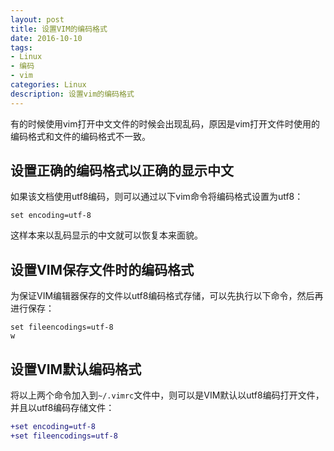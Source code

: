```yaml
---
layout: post
title: 设置VIM的编码格式
date: 2016-10-10
tags:
- Linux
- 编码
- vim
categories: Linux
description: 设置vim的编码格式
---
```


有的时候使用vim打开中文文件的时候会出现乱码，原因是vim打开文件时使用的编码格式和文件的编码格式不一致。

## 设置正确的编码格式以正确的显示中文

如果该文档使用utf8编码，则可以通过以下vim命令将编码格式设置为utf8：
```vim
set encoding=utf-8
```
这样本来以乱码显示的中文就可以恢复本来面貌。

## 设置VIM保存文件时的编码格式

为保证VIM编辑器保存的文件以utf8编码格式存储，可以先执行以下命令，然后再进行保存：
```vim
set fileencodings=utf-8
w
```

## 设置VIM默认编码格式

将以上两个命令加入到`~/.vimrc`文件中，则可以是VIM默认以utf8编码打开文件，并且以utf8编码存储文件：
```diff
+set encoding=utf-8
+set fileencodings=utf-8
```
